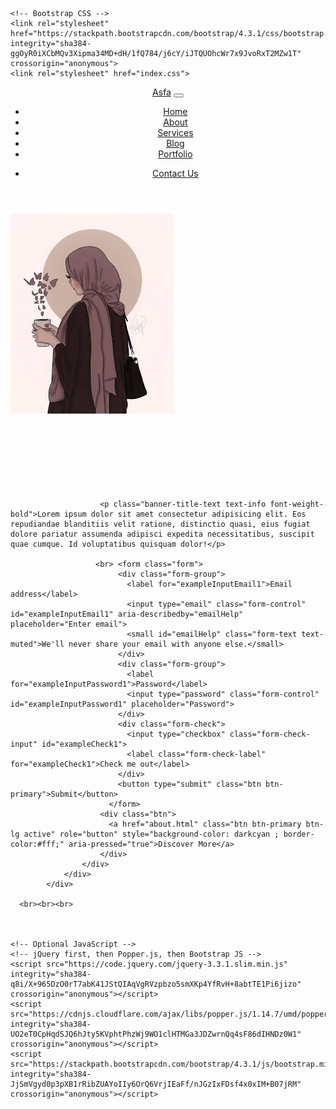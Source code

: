 
<html lang="en">
  <head>
    <title>Asfa Arshad</title>
    <!-- Required meta tags -->
    <meta charset="utf-8">
    <meta name="viewport" content="width=device-width, initial-scale=1, shrink-to-fit=no">

    <!-- Bootstrap CSS -->
    <link rel="stylesheet" href="https://stackpath.bootstrapcdn.com/bootstrap/4.3.1/css/bootstrap.min.css" integrity="sha384-ggOyR0iXCbMQv3Xipma34MD+dH/1fQ784/j6cY/iJTQUOhcWr7x9JvoRxT2MZw1T" crossorigin="anonymous">
    <link rel="stylesheet" href="index.css">
  </head>
  <body >
  <!--Navbar-->
  <header class="header_wrapper">
    <nav class="navbar navbar-expand-lg navbar-light fixed-top">
    <a class="navbar-brand font-weight-bold" href="#">Asfa</a>
    <button class="navbar-toggler" type="button" data-toggle="collapse" data-target="#navbarNav" aria-controls="navbarNav" aria-expanded="false" aria-label="Toggle navigation">
      <span class="navbar-toggler-icon"></span>
    </button>
    <div class="collapse navbar-collapse justify-content-end" id="navbarNav">
      <ul class="navbar-nav ml-auto ">
        <li class="nav-item">
          <a class="nav-link" href="index.html">Home</a>
        </li>
        <li class="nav-item">
          <a class="nav-link" href="about.html">About</a>
        </li>
        <li class="nav-item">
          <a class="nav-link" href="services.html">Services</a>
        </li>
        <li class="nav-item">
            <a class="nav-link" href="blog.html">Blog</a>
          </li>
          <li class="nav-item">
            <a class="nav-link" href="portfolio.html">Portfolio</a>
          </li>
      </ul>
      <ul class="navbar-nav">
        <li class="nav-item text-center">
            <a class="nav-link learn-more-btn" href="contact.html">Contact Us</a>
        </li>
    </ul>
    </div>
  </nav>
</header>
<!--Navbar end-->
        <!-- banner wrapper -->
        <section class="banner_wrapper">
            <div class="container">
                <div class="row align-items-center">
                    <div class="col-md-6 header-img-section">
                        <img src="1.jpeg" alt="banner" class="img-fluid">
                    </div>
                    <br><br><br><br>
                    <div class="col-md-6 my-md-0 text-center text-md-start">
                    <br><br><br>
                    
                        <p class="banner-title-text text-info font-weight-bold">Lorem ipsum dolor sit amet consectetur adipisicing elit. Eos repudiandae blanditiis velit ratione, distinctio quasi, eius fugiat dolore pariatur assumenda adipisci expedita necessitatibus, suscipit quae cumque. Id voluptatibus quisquam dolor!</p>
                       
                       <br> <form class="form">
                            <div class="form-group">
                              <label for="exampleInputEmail1">Email address</label>
                              <input type="email" class="form-control" id="exampleInputEmail1" aria-describedby="emailHelp" placeholder="Enter email">
                              <small id="emailHelp" class="form-text text-muted">We'll never share your email with anyone else.</small>
                            </div>
                            <div class="form-group">
                              <label for="exampleInputPassword1">Password</label>
                              <input type="password" class="form-control" id="exampleInputPassword1" placeholder="Password">
                            </div>
                            <div class="form-check">
                              <input type="checkbox" class="form-check-input" id="exampleCheck1">
                              <label class="form-check-label" for="exampleCheck1">Check me out</label>
                            </div>
                            <button type="submit" class="btn btn-primary">Submit</button>
                          </form>
                        <div class="btn">
                          <a href="about.html" class="btn btn-primary btn-lg active" role="button" style="background-color: darkcyan ; border-color:#fff;" aria-pressed="true">Discover More</a>
                        </div>
                    </div>
                </div>
            </div>
            
      <br><br><br>
      
      

    <!-- Optional JavaScript -->
    <!-- jQuery first, then Popper.js, then Bootstrap JS -->
    <script src="https://code.jquery.com/jquery-3.3.1.slim.min.js" integrity="sha384-q8i/X+965DzO0rT7abK41JStQIAqVgRVzpbzo5smXKp4YfRvH+8abtTE1Pi6jizo" crossorigin="anonymous"></script>
    <script src="https://cdnjs.cloudflare.com/ajax/libs/popper.js/1.14.7/umd/popper.min.js" integrity="sha384-UO2eT0CpHqdSJQ6hJty5KVphtPhzWj9WO1clHTMGa3JDZwrnQq4sF86dIHNDz0W1" crossorigin="anonymous"></script>
    <script src="https://stackpath.bootstrapcdn.com/bootstrap/4.3.1/js/bootstrap.min.js" integrity="sha384-JjSmVgyd0p3pXB1rRibZUAYoIIy6OrQ6VrjIEaFf/nJGzIxFDsf4x0xIM+B07jRM" crossorigin="anonymous"></script>
  </body>
</html>
